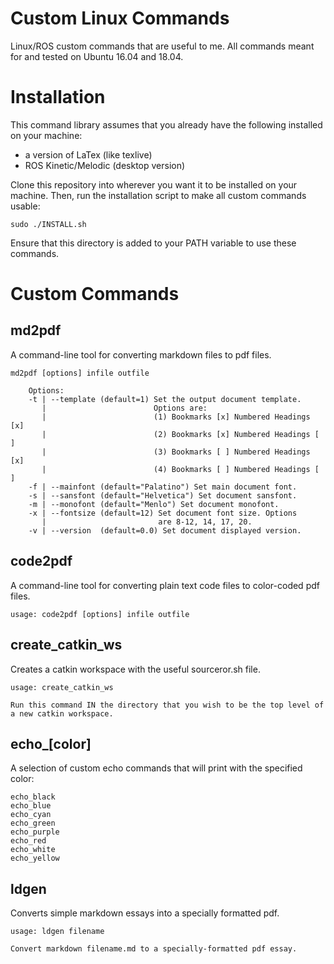 # Custom Linux Commands
Linux/ROS custom commands that are useful to me. All commands meant for and tested on Ubuntu 16.04 and 18.04.

# Installation

This command library assumes that you already have the following installed on your machine:

- a version of LaTex (like texlive)
- ROS Kinetic/Melodic (desktop version)

Clone this repository into wherever you want it to be installed on your machine. Then, run the installation script to make all custom commands usable:

```
sudo ./INSTALL.sh
```

Ensure that this directory is added to your PATH variable to use these commands.

# Custom Commands

## md2pdf

A command-line tool for converting markdown files to pdf files.

```
md2pdf [options] infile outfile

    Options:
    -t | --template (default=1) Set the output document template.
       |                        Options are:
       |                        (1) Bookmarks [x] Numbered Headings [x]
       |                        (2) Bookmarks [x] Numbered Headings [ ]
       |                        (3) Bookmarks [ ] Numbered Headings [x]
       |                        (4) Bookmarks [ ] Numbered Headings [ ]
    -f | --mainfont (default="Palatino") Set main document font.
    -s | --sansfont (default="Helvetica") Set document sansfont.
    -m | --monofont (default="Menlo") Set document monofont.
    -x | --fontsize (default=12) Set document font size. Options
       |                         are 8-12, 14, 17, 20.
    -v | --version  (default=0.0) Set document displayed version.
```

## code2pdf

A command-line tool for converting plain text code files to color-coded pdf files.

```
usage: code2pdf [options] infile outfile
```

## create_catkin_ws

Creates a catkin workspace with the useful sourceror.sh file.

```
usage: create_catkin_ws

Run this command IN the directory that you wish to be the top level of a new catkin workspace.
```

## echo_[color]

A selection of custom echo commands that will print with the specified color:

```
echo_black
echo_blue
echo_cyan
echo_green
echo_purple
echo_red
echo_white
echo_yellow
```

## ldgen

Converts simple markdown essays into a specially formatted pdf.

```
usage: ldgen filename

Convert markdown filename.md to a specially-formatted pdf essay.
```

